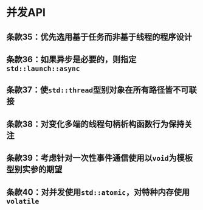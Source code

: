 # 并发API

## 条款35：优先选用基于任务而非基于线程的程序设计
## 条款36：如果异步是必要的，则指定`std::launch::async`
## 条款37：使`std::thread`型别对象在所有路径皆不可联接
## 条款38：对变化多端的线程句柄析构函数行为保持关注
## 条款39：考虑针对一次性事件通信使用以`void`为模板型别实参的期望
## 条款40：对并发使用`std::atomic`，对特种内存使用`volatile`